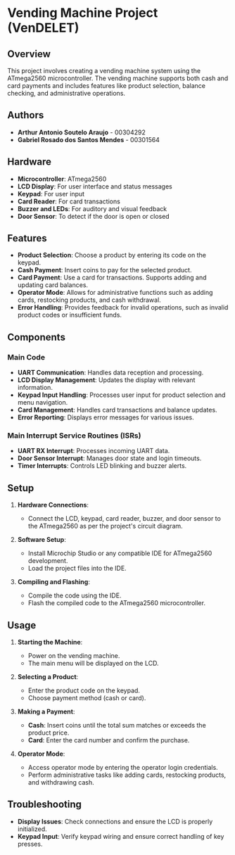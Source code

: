 # Vending Machine Project (VenDELET)

## Overview

This project involves creating a vending machine system using the ATmega2560 microcontroller. The vending machine supports both cash and card payments and includes features like product selection, balance checking, and administrative operations. 

## Authors

- **Arthur Antonio Soutelo Araujo** - 00304292
- **Gabriel Rosado dos Santos Mendes** - 00301564

## Hardware

- **Microcontroller**: ATmega2560
- **LCD Display**: For user interface and status messages
- **Keypad**: For user input
- **Card Reader**: For card transactions
- **Buzzer and LEDs**: For auditory and visual feedback
- **Door Sensor**: To detect if the door is open or closed

## Features

- **Product Selection**: Choose a product by entering its code on the keypad.
- **Cash Payment**: Insert coins to pay for the selected product.
- **Card Payment**: Use a card for transactions. Supports adding and updating card balances.
- **Operator Mode**: Allows for administrative functions such as adding cards, restocking products, and cash withdrawal.
- **Error Handling**: Provides feedback for invalid operations, such as invalid product codes or insufficient funds.

## Components

### Main Code

- **UART Communication**: Handles data reception and processing.
- **LCD Display Management**: Updates the display with relevant information.
- **Keypad Input Handling**: Processes user input for product selection and menu navigation.
- **Card Management**: Handles card transactions and balance updates.
- **Error Reporting**: Displays error messages for various issues.

### Main Interrupt Service Routines (ISRs)

- **UART RX Interrupt**: Processes incoming UART data.
- **Door Sensor Interrupt**: Manages door state and login timeouts.
- **Timer Interrupts**: Controls LED blinking and buzzer alerts.

## Setup

1. **Hardware Connections**:
   - Connect the LCD, keypad, card reader, buzzer, and door sensor to the ATmega2560 as per the project's circuit diagram.

2. **Software Setup**:
   - Install Microchip Studio or any compatible IDE for ATmega2560 development.
   - Load the project files into the IDE.

3. **Compiling and Flashing**:
   - Compile the code using the IDE.
   - Flash the compiled code to the ATmega2560 microcontroller.

## Usage

1. **Starting the Machine**:
   - Power on the vending machine.
   - The main menu will be displayed on the LCD.

2. **Selecting a Product**:
   - Enter the product code on the keypad.
   - Choose payment method (cash or card).

3. **Making a Payment**:
   - **Cash**: Insert coins until the total sum matches or exceeds the product price.
   - **Card**: Enter the card number and confirm the purchase.

4. **Operator Mode**:
   - Access operator mode by entering the operator login credentials.
   - Perform administrative tasks like adding cards, restocking products, and withdrawing cash.

## Troubleshooting

- **Display Issues**: Check connections and ensure the LCD is properly initialized.
- **Keypad Input**: Verify keypad wiring and ensure correct handling of key presses.
